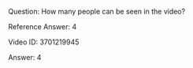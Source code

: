 Question: How many people can be seen in the video?

Reference Answer: 4

Video ID: 3701219945

Answer: 4

